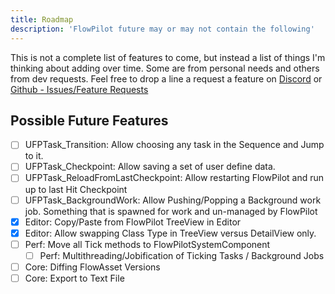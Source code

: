 ```yaml
---
title: Roadmap
description: 'FlowPilot future may or may not contain the following'
---
```


This is not a complete list of features to come, but instead a list of things I'm thinking about adding over time.
Some are from personal needs and others from dev requests. Feel free to drop a line a request a feature on [Discord](https://discord.gg/sF9KjZ9qqj) or [Github - Issues/Feature Requests](https://github.com/Mikea15/UEFlowPilot/issues/new/choose)

## Possible Future Features

- [ ] UFPTask_Transition: Allow choosing any task in the Sequence and Jump to it.
- [ ] UFPTask_Checkpoint: Allow saving a set of user define data.
- [ ] UFPTask_ReloadFromLastCheckpoint: Allow restarting FlowPilot and run up to last Hit Checkpoint
- [ ] UFPTask_BackgroundWork: Allow Pushing/Popping a Background work job. Something that is spawned for work and un-managed by FlowPilot
- [x] Editor: Copy/Paste from FlowPilot TreeView in Editor
- [x] Editor: Allow swapping Class Type in TreeView versus DetailView only.
- [ ] Perf: Move all Tick methods to FlowPilotSystemComponent
  - [ ] Perf: Multithreading/Jobification of Ticking Tasks / Background Jobs
- [ ] Core: Diffing FlowAsset Versions
- [ ] Core: Export to Text File
